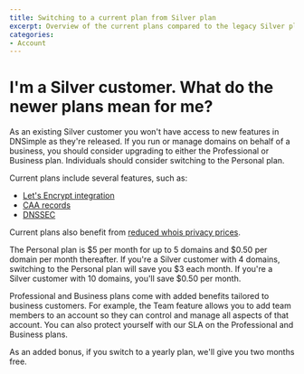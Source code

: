 ```yaml
---
title: Switching to a current plan from Silver plan
excerpt: Overview of the current plans compared to the legacy Silver plan.
categories:
- Account
---
```


# I'm a Silver customer. What do the newer plans mean for me?

As an existing Silver customer you won't have access to new features in DNSimple as they're released. If you run or manage domains on behalf of a business, you should consider upgrading to either the Professional or Business plan. Individuals should consider switching to the Personal plan.

Current plans include several features, such as:

- [Let's Encrypt integration](/articles/letsencrypt/)
- [CAA records](/articles/manage-caa-record/)
- [DNSSEC](/articles/dnssec/)

Current plans also benefit from [reduced whois privacy prices](https://blog.dnsimple.com/2017/10/whois-privacy-price-decrease/).

The Personal plan is $5 per month for up to 5 domains and $0.50 per domain per month thereafter. If you're a Silver customer with 4 domains, switching to the Personal plan will save you $3 each month. If you're a Silver customer with 10 domains, you'll save $0.50 per month.

Professional and Business plans come with added benefits tailored to business customers. For example, the Team feature allows you to add team members to an account so they can control and manage all aspects of that account. You can also protect yourself with our SLA on the Professional and Business plans. 

As an added bonus, if you switch to a yearly plan, we'll give you two months free. 

